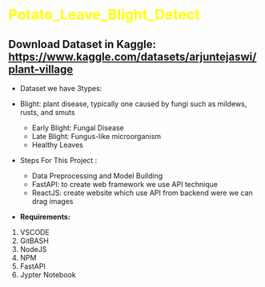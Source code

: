 # <font color='yellow'>Potato_Leave_Blight_Detect</font>

##  Download Dataset in Kaggle: https://www.kaggle.com/datasets/arjuntejaswi/plant-village
  - Dataset we have 3types:
  - Blight: plant disease, typically one caused by fungi such as mildews, rusts, and smuts
      - Early Blight: Fungal Disease
      - Late Blight: Fungus-like microorganism
      - Healthy Leaves

- Steps For This Project :
    - Data Preprocessing and Model Building
    - FastAPI: to create web framework we use API technique
    - ReactJS: create website which use API from backend were we can drag images

- **Requirements:**
1. VSCODE
2. GitBASH
3. NodeJS
4. NPM
5. FastAPI
6. Jypter Notebook



   
